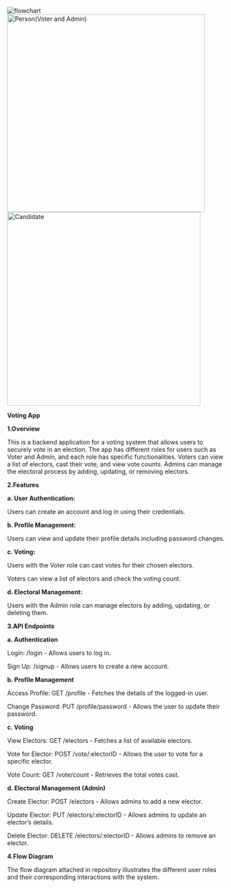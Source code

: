 ![flowchart](https://github.com/user-attachments/assets/50d9c9ca-344f-48d0-b12a-5dddb5e0dc25)
<img width="458" alt="Person(Voter and Admin)" src="https://github.com/user-attachments/assets/8bbe7e61-3209-45ca-9904-96b96b5d0925">
<img width="448" alt="Candidate" src="https://github.com/user-attachments/assets/52f13d58-2504-4721-885b-5c8661b6799d">

**Voting App**



**1.Overview**



This is a backend application for a voting system that allows users to securely vote in an election. The app has different roles for users such as Voter and Admin, and each role has specific functionalities. Voters can view a list of electors, cast their vote, and view vote counts. Admins can manage the electoral process by adding, updating, or removing electors.



**2.Features**



**a. User Authentication:**


Users can create an account and log in using their credentials.

**b. Profile Management:**


Users can view and update their profile details including password changes.


**c. Voting:**


 Users with the Voter role can cast votes for their chosen electors.

 Voters can view a list of electors and check the voting count.
 

**d. Electoral Management:**


 Users with the Admin role can manage electors by adding, updating, or deleting them.
 


**3.API Endpoints**



**a. Authentication**


 Login: /login - Allows users to log in.
 
 Sign Up: /signup - Allows users to create a new account.
 

**b. Profile Management**

   
 Access Profile: GET /profile - Fetches the details of the logged-in user.
 
 Change Password: PUT /profile/password - Allows the user to update their password.
 

**c. Voting**


 View Electors: GET /electors - Fetches a list of available electors.
 
 Vote for Elector: POST /vote/:electorID - Allows the user to vote for a specific elector.
 
 Vote Count: GET /vote/count - Retrieves the total votes cast.

 
**d. Electoral Management (Admin)**


 Create Elector: POST /electors - Allows admins to add a new elector.
 
 Update Elector: PUT /electors/:electorID - Allows admins to update an elector’s details.
 
 Delete Elector: DELETE /electors/:electorID - Allows admins to remove an elector.

 

**4.Flow Diagram**



The flow diagram attached in repository illustrates the different user roles and their corresponding interactions with the system.
